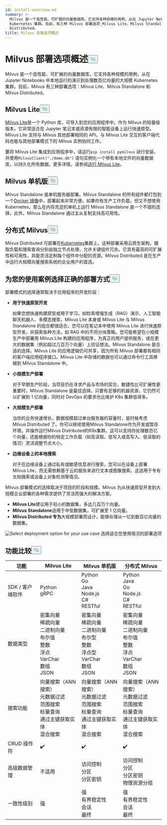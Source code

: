 ```yaml
---
id: install-overview.md
summary: >-
  Milvus 是一个高性能、可扩展的向量数据库。它支持各种规模的用例，从在 Jupyter Notebooks 中本地运行的演示到处理数百亿向量的大规模
  Kubernetes 集群。目前，有三种 Milvus 部署选项_Milvus Lite、Milvus Standalone 和 Milvus
  Distributed。
title: Milvus 部署选项概述
---
```

<h1 id="Overview-of-Milvus-Deployment-Options" class="common-anchor-header">Milvus 部署选项概述<button data-href="#Overview-of-Milvus-Deployment-Options" class="anchor-icon" translate="no">
      <svg translate="no"
        aria-hidden="true"
        focusable="false"
        height="20"
        version="1.1"
        viewBox="0 0 16 16"
        width="16"
      >
        <path
          fill="#0092E4"
          fill-rule="evenodd"
          d="M4 9h1v1H4c-1.5 0-3-1.69-3-3.5S2.55 3 4 3h4c1.45 0 3 1.69 3 3.5 0 1.41-.91 2.72-2 3.25V8.59c.58-.45 1-1.27 1-2.09C10 5.22 8.98 4 8 4H4c-.98 0-2 1.22-2 2.5S3 9 4 9zm9-3h-1v1h1c1 0 2 1.22 2 2.5S13.98 12 13 12H9c-.98 0-2-1.22-2-2.5 0-.83.42-1.64 1-2.09V6.25c-1.09.53-2 1.84-2 3.25C6 11.31 7.55 13 9 13h4c1.45 0 3-1.69 3-3.5S14.5 6 13 6z"
        ></path>
      </svg>
    </button></h1><p>Milvus 是一个高性能、可扩展的向量数据库。它支持各种规模的用例，从在 Jupyter Notebooks 中本地运行的演示到处理数百亿向量的大规模 Kubernetes 集群。目前，Milvus 有三种部署选项：Milvus Lite、Milvus Standalone 和 Milvus Distributed。</p>
<h2 id="Milvus-Lite" class="common-anchor-header">Milvus Lite<button data-href="#Milvus-Lite" class="anchor-icon" translate="no">
      <svg translate="no"
        aria-hidden="true"
        focusable="false"
        height="20"
        version="1.1"
        viewBox="0 0 16 16"
        width="16"
      >
        <path
          fill="#0092E4"
          fill-rule="evenodd"
          d="M4 9h1v1H4c-1.5 0-3-1.69-3-3.5S2.55 3 4 3h4c1.45 0 3 1.69 3 3.5 0 1.41-.91 2.72-2 3.25V8.59c.58-.45 1-1.27 1-2.09C10 5.22 8.98 4 8 4H4c-.98 0-2 1.22-2 2.5S3 9 4 9zm9-3h-1v1h1c1 0 2 1.22 2 2.5S13.98 12 13 12H9c-.98 0-2-1.22-2-2.5 0-.83.42-1.64 1-2.09V6.25c-1.09.53-2 1.84-2 3.25C6 11.31 7.55 13 9 13h4c1.45 0 3-1.69 3-3.5S14.5 6 13 6z"
        ></path>
      </svg>
    </button></h2><p><a href="https://milvus.io/docs/milvus_lite.md">Milvus Lite</a>是一个 Python 库，可导入到您的应用程序中。作为 Milvus 的轻量级版本，它非常适合在 Jupyter 笔记本或资源有限的智能设备上运行快速原型。Milvus Lite 支持与 Milvus 其他部署相同的 API。与 Milvus Lite 交互的客户端代码也能与其他部署模式下的 Milvus 实例协同工作。</p>
<p>要将 Milvus Lite 集成到应用程序中，请运行<code translate="no">pip install pymilvus</code> 进行安装，并使用<code translate="no">MilvusClient(&quot;./demo.db&quot;)</code> 语句实例化一个带有本地文件的向量数据库，以持久化所有数据。更多详情，请参阅<a href="https://milvus.io/docs/milvus_lite.md">运行 Milvus Lite</a>。</p>
<h2 id="Milvus-Standalone" class="common-anchor-header">Milvus 单机版<button data-href="#Milvus-Standalone" class="anchor-icon" translate="no">
      <svg translate="no"
        aria-hidden="true"
        focusable="false"
        height="20"
        version="1.1"
        viewBox="0 0 16 16"
        width="16"
      >
        <path
          fill="#0092E4"
          fill-rule="evenodd"
          d="M4 9h1v1H4c-1.5 0-3-1.69-3-3.5S2.55 3 4 3h4c1.45 0 3 1.69 3 3.5 0 1.41-.91 2.72-2 3.25V8.59c.58-.45 1-1.27 1-2.09C10 5.22 8.98 4 8 4H4c-.98 0-2 1.22-2 2.5S3 9 4 9zm9-3h-1v1h1c1 0 2 1.22 2 2.5S13.98 12 13 12H9c-.98 0-2-1.22-2-2.5 0-.83.42-1.64 1-2.09V6.25c-1.09.53-2 1.84-2 3.25C6 11.31 7.55 13 9 13h4c1.45 0 3-1.69 3-3.5S14.5 6 13 6z"
        ></path>
      </svg>
    </button></h2><p>Milvus Standalone 是单机服务器部署。Milvus Standalone 的所有组件都打包到一个<a href="https://milvus.io/docs/install_standalone-docker.md">Docker 镜像</a>中，部署起来非常方便。如果你有生产工作负载，但又不想使用 Kubernetes，那么在内存充足的单机上运行 Milvus Standalone 是一个不错的选择。此外，Milvus Standalone 通过主从复制支持高可用性。</p>
<h2 id="Milvus-Distributed" class="common-anchor-header">分布式 Milvus<button data-href="#Milvus-Distributed" class="anchor-icon" translate="no">
      <svg translate="no"
        aria-hidden="true"
        focusable="false"
        height="20"
        version="1.1"
        viewBox="0 0 16 16"
        width="16"
      >
        <path
          fill="#0092E4"
          fill-rule="evenodd"
          d="M4 9h1v1H4c-1.5 0-3-1.69-3-3.5S2.55 3 4 3h4c1.45 0 3 1.69 3 3.5 0 1.41-.91 2.72-2 3.25V8.59c.58-.45 1-1.27 1-2.09C10 5.22 8.98 4 8 4H4c-.98 0-2 1.22-2 2.5S3 9 4 9zm9-3h-1v1h1c1 0 2 1.22 2 2.5S13.98 12 13 12H9c-.98 0-2-1.22-2-2.5 0-.83.42-1.64 1-2.09V6.25c-1.09.53-2 1.84-2 3.25C6 11.31 7.55 13 9 13h4c1.45 0 3-1.69 3-3.5S14.5 6 13 6z"
        ></path>
      </svg>
    </button></h2><p>Milvus Distributed 可部署在<a href="https://milvus.io/docs/install_cluster-milvusoperator.md">Kubernetes</a>集群上。这种部署采用云原生架构，摄取负载和搜索查询分别由独立节点处理，允许关键组件冗余。它具有最高的可扩展性和可用性，并能灵活定制每个组件中分配的资源。Milvus Distributed 是在生产中运行大规模向量搜索系统的企业用户的首选。</p>
<h2 id="Choose-the-Right-Deployment-for-Your-Use-Case" class="common-anchor-header">为您的使用案例选择正确的部署方式<button data-href="#Choose-the-Right-Deployment-for-Your-Use-Case" class="anchor-icon" translate="no">
      <svg translate="no"
        aria-hidden="true"
        focusable="false"
        height="20"
        version="1.1"
        viewBox="0 0 16 16"
        width="16"
      >
        <path
          fill="#0092E4"
          fill-rule="evenodd"
          d="M4 9h1v1H4c-1.5 0-3-1.69-3-3.5S2.55 3 4 3h4c1.45 0 3 1.69 3 3.5 0 1.41-.91 2.72-2 3.25V8.59c.58-.45 1-1.27 1-2.09C10 5.22 8.98 4 8 4H4c-.98 0-2 1.22-2 2.5S3 9 4 9zm9-3h-1v1h1c1 0 2 1.22 2 2.5S13.98 12 13 12H9c-.98 0-2-1.22-2-2.5 0-.83.42-1.64 1-2.09V6.25c-1.09.53-2 1.84-2 3.25C6 11.31 7.55 13 9 13h4c1.45 0 3-1.69 3-3.5S14.5 6 13 6z"
        ></path>
      </svg>
    </button></h2><p>部署模式的选择通常取决于应用程序的开发阶段：</p>
<ul>
<li><p><strong>用于快速原型开发</strong></p>
<p>如果您想快速构建原型或用于学习，如检索增强生成（RAG）演示、人工智能聊天机器人、多模态搜索，Milvus Lite 本身或 Milvus Lite 与 Milvus Standalone 的组合都很适合。您可以在笔记本中使用 Milvus Lite 进行快速原型开发，并探索各种方法，如 RAG 中的不同分块策略。您可能希望在小规模生产中部署用 Milvus Lite 构建的应用程序，为真正的用户提供服务，或在更大的数据集（例如超过几百万个向量）上验证想法。Milvus Standalone 是合适的选择。Milvus Lite 的应用逻辑仍可共享，因为所有 Milvus 部署都有相同的客户端应用程序接口。Milvus Lite 中存储的数据也可以通过命令行工具移植到 Milvus Standalone 中。</p></li>
<li><p><strong>小规模生产部署</strong></p>
<p>对于早期生产阶段，当项目仍在寻求产品与市场的契合，敏捷性比可扩展性更重要时，Milvus Standalone 是最佳选择。只要有足够的机器资源，它仍然可以扩展到 1 亿向量，同时对 DevOps 的要求也比维护 K8s 集群低得多。</p></li>
<li><p><strong>大规模生产部署</strong></p>
<p>当你的业务快速增长，数据规模超过单台服务器的容量时，是时候考虑 Milvus Distributed 了。你可以继续使用Milvus Standalone作为开发或暂存环境，并操作运行Milvus Distributed的K8s集群。这可以支持你处理数百亿个向量，还能根据你的特定工作负载（如高读取、低写入或高写入、低读取的情况）灵活调整节点大小。</p></li>
<li><p><strong>边缘设备上的本地搜索</strong></p>
<p>对于在边缘设备上通过私有或敏感信息进行搜索，您可以在设备上部署 Milvus Lite，而无需依赖基于云的服务来进行文本或图像搜索。这适用于专有文档搜索或设备上对象检测等情况。</p></li>
</ul>
<p>Milvus 部署模式的选择取决于项目的阶段和规模。Milvus 为从快速原型开发到大规模企业部署的各种需求提供了灵活而强大的解决方案。</p>
<ul>
<li><strong>Milvus Lite</strong>建议用于较小的数据集，多达几百万个向量。</li>
<li><strong>Milvus Standalone</strong>适用于中型数据集，可扩展至 1 亿向量。</li>
<li><strong>Milvus Distributed 专为</strong>大规模部署而设计，能够处理从一亿到数百亿向量的数据集。</li>
</ul>
<p>
  
   <span class="img-wrapper"> <img translate="no" src="/docs/v2.5.x/assets/select-deployment-option.png" alt="Select deployment option for your use case" class="doc-image" id="select-deployment-option-for-your-use-case" />
   </span> <span class="img-wrapper"> <span>选择适合您使用情况的部署选项</span> </span></p>
<h2 id="Comparison-on-functionalities" class="common-anchor-header">功能比较<button data-href="#Comparison-on-functionalities" class="anchor-icon" translate="no">
      <svg translate="no"
        aria-hidden="true"
        focusable="false"
        height="20"
        version="1.1"
        viewBox="0 0 16 16"
        width="16"
      >
        <path
          fill="#0092E4"
          fill-rule="evenodd"
          d="M4 9h1v1H4c-1.5 0-3-1.69-3-3.5S2.55 3 4 3h4c1.45 0 3 1.69 3 3.5 0 1.41-.91 2.72-2 3.25V8.59c.58-.45 1-1.27 1-2.09C10 5.22 8.98 4 8 4H4c-.98 0-2 1.22-2 2.5S3 9 4 9zm9-3h-1v1h1c1 0 2 1.22 2 2.5S13.98 12 13 12H9c-.98 0-2-1.22-2-2.5 0-.83.42-1.64 1-2.09V6.25c-1.09.53-2 1.84-2 3.25C6 11.31 7.55 13 9 13h4c1.45 0 3-1.69 3-3.5S14.5 6 13 6z"
        ></path>
      </svg>
    </button></h2><table>
<thead>
<tr><th>功能</th><th>Milvus Lite</th><th>Milvus 单机版</th><th>分布式 Milvus</th></tr>
</thead>
<tbody>
<tr><td>SDK / 客户端软件</td><td>Python<br/>gRPC</td><td>Python<br/>Go<br/>Java<br/>Node.js<br/>C#<br/>RESTful</td><td>Python<br/>Java<br/>Go<br/>Node.js<br/>C#<br/>RESTful</td></tr>
<tr><td>数据类型</td><td>密集向量<br/>稀疏向量<br/>二进制向量<br/>布尔值<br/>整数<br/>浮点<br/>VarChar<br/>数组<br/>JSON</td><td>密集向量<br/>稀疏向量<br/>二进制向量<br/>布尔型<br/>整数<br/>浮点型<br/>VarChar<br/>数组<br/>JSON</td><td>密集向量<br/>稀疏向量<br/>二进制向量<br/>布尔值<br/>整数<br/>浮点<br/>VarChar<br/>数组<br/>JSON</td></tr>
<tr><td>搜索功能</td><td>向量搜索（ANN 搜索）<br/>元数据过滤<br/>范围搜索<br/>标量查询<br/>通过主键获取实体<br/>混合搜索</td><td>向量搜索（ANN 搜索）<br/>元数据过滤<br/>范围搜索<br/>标量查询<br/>通过主键获取实体<br/>混合搜索</td><td>向量搜索（ANN 搜索）<br/>元数据过滤<br/>范围搜索<br/>标量查询<br/>通过主键获取实体<br/>混合搜索</td></tr>
<tr><td>CRUD 操作符</td><td>✔️</td><td>✔️</td><td>✔️</td></tr>
<tr><td>高级数据管理</td><td>不适用</td><td>访问控制<br/>分区<br/>分区密钥</td><td>访问控制<br/>分区<br/>分区密钥<br/>物理资源分组</td></tr>
<tr><td>一致性级别</td><td>强</td><td>强<br/>有界稳定性<br/>会话<br/>最终</td><td>强<br/>有界稳定性<br/>会话<br/>最终</td></tr>
</tbody>
</table>
